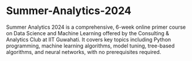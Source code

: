 # Summer-Analytics-2024
Summer Analytics 2024 is a comprehensive, 6-week online primer course on Data Science and Machine Learning offered by the Consulting &amp; Analytics Club at IIT Guwahati. It covers key topics including Python programming, machine learning algorithms, model tuning, tree-based algorithms, and neural networks, with no prerequisites required.
